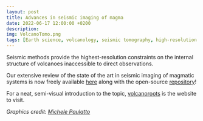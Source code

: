 ```yaml
---
layout: post
title: Advances in seismic imaging of magma
date: 2022-06-17 12:00:00 +0200
description: 
img: VolcanoTomo.png
tags: [Earth science, volcanology, seismic tomography, high-resolution imaging, full-waveform inversion] # add tag
---
```

Seismic methods provide the highest-resolution constraints on the internal structure of volcanoes inaccessible to direct observations.

Our extensive review of the state of the art in seismic imaging of magmatic systems is now freely available [here](https://www.frontiersin.org/journals/earth-science/articles/10.3389/feart.2022.970131/full) along with the open-source [repository](https://github.com/VolcanoTomo/Repository)! 

For a neat, semi-visual introduction to the topic, [volcanoroots](https://volcanoroots.org/volcano-tomography/) is the website to visit.

*Graphics credit: [Michele Paulatto](https://profiles.imperial.ac.uk/m.paulatto/)*

